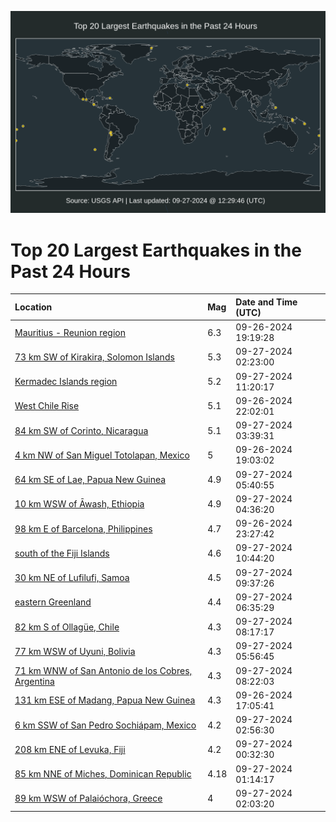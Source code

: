 ![Map](./map.png)

# Top 20 Largest Earthquakes in the Past 24 Hours

| Location | Mag | Date and Time (UTC) |
|:---|:---|:---|
| [Mauritius - Reunion region](https://earthquake.usgs.gov/earthquakes/eventpage/us7000ngmr) | 6.3 | 09-26-2024 19:19:28 |
| [73 km SW of Kirakira, Solomon Islands](https://earthquake.usgs.gov/earthquakes/eventpage/us7000ngqn) | 5.3 | 09-27-2024 02:23:00 |
| [Kermadec Islands region](https://earthquake.usgs.gov/earthquakes/eventpage/us7000ngsr) | 5.2 | 09-27-2024 11:20:17 |
| [West Chile Rise](https://earthquake.usgs.gov/earthquakes/eventpage/us7000ngpk) | 5.1 | 09-26-2024 22:02:01 |
| [84 km SW of Corinto, Nicaragua](https://earthquake.usgs.gov/earthquakes/eventpage/us7000ngr0) | 5.1 | 09-27-2024 03:39:31 |
| [4 km NW of San Miguel Totolapan, Mexico](https://earthquake.usgs.gov/earthquakes/eventpage/us7000ngme) | 5 | 09-26-2024 19:03:02 |
| [64 km SE of Lae, Papua New Guinea](https://earthquake.usgs.gov/earthquakes/eventpage/us7000ngr9) | 4.9 | 09-27-2024 05:40:55 |
| [10 km WSW of Āwash, Ethiopia](https://earthquake.usgs.gov/earthquakes/eventpage/us7000ngr4) | 4.9 | 09-27-2024 04:36:20 |
| [98 km E of Barcelona, Philippines](https://earthquake.usgs.gov/earthquakes/eventpage/us7000ngpz) | 4.7 | 09-26-2024 23:27:42 |
| [south of the Fiji Islands](https://earthquake.usgs.gov/earthquakes/eventpage/us7000ngsn) | 4.6 | 09-27-2024 10:44:20 |
| [30 km NE of Lufilufi, Samoa](https://earthquake.usgs.gov/earthquakes/eventpage/us7000ngsh) | 4.5 | 09-27-2024 09:37:26 |
| [eastern Greenland](https://earthquake.usgs.gov/earthquakes/eventpage/us7000ngri) | 4.4 | 09-27-2024 06:35:29 |
| [82 km S of Ollagüe, Chile](https://earthquake.usgs.gov/earthquakes/eventpage/us7000ngs0) | 4.3 | 09-27-2024 08:17:17 |
| [77 km WSW of Uyuni, Bolivia](https://earthquake.usgs.gov/earthquakes/eventpage/us7000ngra) | 4.3 | 09-27-2024 05:56:45 |
| [71 km WNW of San Antonio de los Cobres, Argentina](https://earthquake.usgs.gov/earthquakes/eventpage/us7000ngs4) | 4.3 | 09-27-2024 08:22:03 |
| [131 km ESE of Madang, Papua New Guinea](https://earthquake.usgs.gov/earthquakes/eventpage/us7000ngll) | 4.3 | 09-26-2024 17:05:41 |
| [6 km SSW of San Pedro Sochiápam, Mexico](https://earthquake.usgs.gov/earthquakes/eventpage/us7000ngqq) | 4.2 | 09-27-2024 02:56:30 |
| [208 km ENE of Levuka, Fiji](https://earthquake.usgs.gov/earthquakes/eventpage/us7000ngqb) | 4.2 | 09-27-2024 00:32:30 |
| [85 km NNE of Miches, Dominican Republic](https://earthquake.usgs.gov/earthquakes/eventpage/pr2024271000) | 4.18 | 09-27-2024 01:14:17 |
| [89 km WSW of Palaióchora, Greece](https://earthquake.usgs.gov/earthquakes/eventpage/us7000ngql) | 4 | 09-27-2024 02:03:20 |
